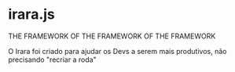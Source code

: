 # irara.js

THE FRAMEWORK OF THE FRAMEWORK OF THE FRAMEWORK

O Irara foi criado para ajudar os Devs a serem mais produtivos, não precisando "recriar a roda"
